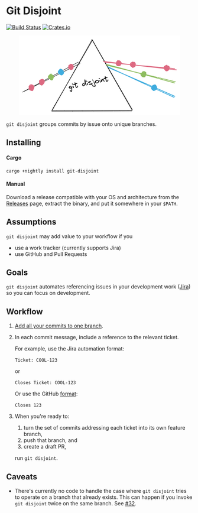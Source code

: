 # Git Disjoint

[![Build Status]](https://github.com/EricCrosson/git-disjoint/actions/workflows/ci.yml)
[![Crates.io]](https://crates.io/crates/git-disjoint)

[build status]: https://github.com/EricCrosson/git-disjoint/actions/workflows/ci.yml/badge.svg
[crates.io]: https://img.shields.io/crates/v/git-disjoint.svg

<p align="center">
  <img src="https://github.com/EricCrosson/git-disjoint/blob/master/assets/logo.png?raw=true" alt="alt-text"/>
</p>

`git disjoint` groups commits by issue onto unique branches.

## Installing

#### Cargo

```
cargo +nightly install git-disjoint
```

#### Manual

Download a release compatible with your OS and architecture from the [Releases] page, extract the binary, and put it somewhere in your `$PATH`.

[releases]: https://github.com/EricCrosson/git-disjoint/releases/latest

## Assumptions

`git disjoint` may add value to your workflow if you

- use a work tracker (currently supports Jira)
- use GitHub and Pull Requests

## Goals

`git disjoint` automates referencing issues in your development work ([Jira]) so you can focus on development.

[Jira]: https://support.atlassian.com/jira-software-cloud/docs/reference-issues-in-your-development-work/

## Workflow

1. [Add all your commits to one branch].

1. In each commit message, include a reference to the relevant ticket.

   For example, use the Jira automation format:

   ```
   Ticket: COOL-123
   ```

   or

   ```
   Closes Ticket: COOL-123
   ```

   Or use the GitHub [format]: 

    ```
    Closes 123
    ```

   [format]: https://github.blog/2013-01-22-closing-issues-via-commit-messages/

1. When you're ready to:

   1. turn the set of commits addressing each ticket into its own feature branch,
   1. push that branch, and 
   1. create a draft PR,

   run `git disjoint`.

[add all your commits to one branch]: https://drewdevault.com/2020/04/06/My-weird-branchless-git-workflow.html
[git-branchless]: https://github.com/arxanas/git-branchless

## Caveats

- There's currently no code to handle the case where `git disjoint` tries to operate on a branch that already exists. This can happen if you invoke `git disjoint` twice on the same branch. See [#32].

[#32]: https://github.com/EricCrosson/git-disjoint/issues/32
